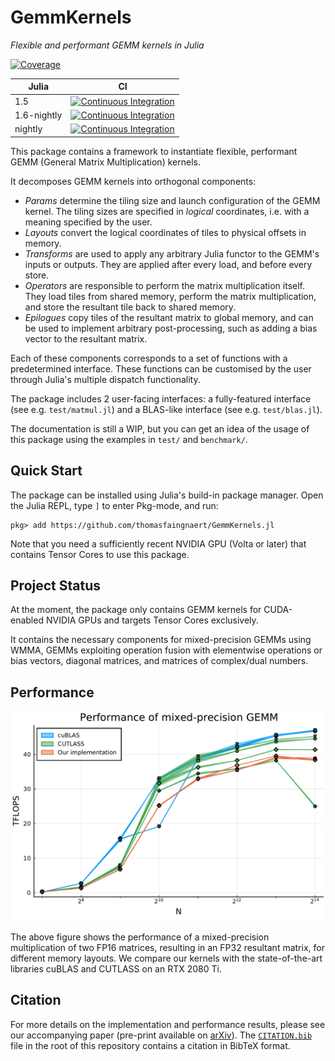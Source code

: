 # GemmKernels

_Flexible and performant GEMM kernels in Julia_

[![Coverage][coverage-image]][coverage-url]

| Julia       | CI |
| ----------- | -- |
| 1.5         | [![Continuous Integration][buildkite-julia1-image]][buildkite-julia1-url]             |
| 1.6-nightly | [![Continuous Integration][buildkite-julia16nightly-image]][buildkite-julia16nightly-url] |
| nightly | [![Continuous Integration][buildkite-julianightly-image]][buildkite-julianightly-url] |

This package contains a framework to instantiate flexible, performant GEMM (General Matrix Multiplication) kernels.

It decomposes GEMM kernels into orthogonal components:

- _Params_ determine the tiling size and launch configuration of the GEMM kernel. The tiling sizes are specified in _logical_ coordinates, i.e. with a meaning specified by the user.
- _Layouts_ convert the logical coordinates of tiles to physical offsets in memory.
- _Transforms_ are used to apply any arbitrary Julia functor to the GEMM's inputs or outputs. They are applied after every load, and before every store.
- _Operators_ are responsible to perform the matrix multiplication itself. They load tiles from shared memory, perform the matrix multiplication, and store the resultant tile back to shared memory.
- _Epilogues_ copy tiles of the resultant matrix to global memory, and can be used to implement arbitrary post-processing, such as adding a bias vector to the resultant matrix.

Each of these components corresponds to a set of functions with a predetermined interface.
These functions can be customised by the user through Julia's multiple dispatch functionality.

The package includes 2 user-facing interfaces: a fully-featured interface (see e.g. `test/matmul.jl`) and a BLAS-like interface (see e.g. `test/blas.jl`).

The documentation is still a WIP, but you can get an idea of the usage of this package using the examples in `test/` and `benchmark/`.

## Quick Start

The package can be installed using Julia's build-in package manager.
Open the Julia REPL, type `]` to enter Pkg-mode, and run:

```
pkg> add https://github.com/thomasfaingnaert/GemmKernels.jl
```

Note that you need a sufficiently recent NVIDIA GPU (Volta or later) that contains Tensor Cores to use this package.

## Project Status

At the moment, the package only contains GEMM kernels for CUDA-enabled NVIDIA GPUs and targets Tensor Cores exclusively.

It contains the necessary components for mixed-precision GEMMs using WMMA, GEMMs exploiting operation fusion with elementwise operations or bias vectors, diagonal matrices, and matrices of complex/dual numbers.

## Performance

![Performance Graph][performance-graph]

The above figure shows the performance of a mixed-precision multiplication of two FP16 matrices, resulting in an FP32 resultant matrix, for different memory layouts.
We compare our kernels with the state-of-the-art libraries cuBLAS and CUTLASS on an RTX 2080 Ti.

## Citation

For more details on the implementation and performance results, please see our accompanying paper (pre-print available on [arXiv][arxiv-paper]).
The [`CITATION.bib`](CITATION.bib) file in the root of this repository contains a citation in BibTeX format.

[buildkite-julia1-image]: https://badge.buildkite.com/92f2ead968bafc516afa354576cccb7ab2f5b42a272d9cb0f0.svg?branch=master&step=Julia%201.5
[buildkite-julia1-url]: https://buildkite.com/julialang/gemmkernels-dot-jl

[buildkite-julia16nightly-image]: https://badge.buildkite.com/92f2ead968bafc516afa354576cccb7ab2f5b42a272d9cb0f0.svg?branch=master&step=Julia%201.6-nightly
[buildkite-julia16nightly-url]: https://buildkite.com/julialang/gemmkernels-dot-jl
[buildkite-julianightly-image]: https://badge.buildkite.com/92f2ead968bafc516afa354576cccb7ab2f5b42a272d9cb0f0.svg?branch=master&step=Julia%20nightly
[buildkite-julianightly-url]: https://buildkite.com/julialang/gemmkernels-dot-jl
[coverage-image]: https://codecov.io/gh/JuliaGPU/GemmKernels.jl/branch/master/graph/badge.svg
[coverage-url]: https://codecov.io/gh/JuliaGPU/GemmKernels.jl
[performance-graph]: media/performance-wmma-gemm.png
[arxiv-paper]: https://arxiv.org/abs/2009.12263
